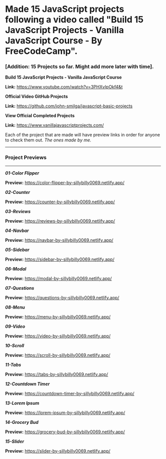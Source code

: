 # Made 15 JavaScript projects following a video called "Build 15 JavaScript Projects - Vanilla JavaScript Course - By FreeCodeCamp".
### [Addition: 15 Projects so far. Might add more later with time].

**Build 15 JavaScript Projects - Vanilla JavaScript Course**

**Link:** https://www.youtube.com/watch?v=3PHXvlpOkf4&t

**Official Video GitHub Projects**

**Link:** https://github.com/john-smilga/javascript-basic-projects

**View Official Completed Projects**

**Link:** https://www.vanillajavascriptprojects.com/

Each of the project that are made will have preview links in order for anyone to check them out. *The ones made by me.*

---
### Project Previews
---

***01-Color Flipper***

**Preview:** https://color-flipper-by-sillybilly0069.netlify.app/

***02-Counter***

**Preview:** https://counter-by-sillybilly0069.netlify.app/

***03-Reviews***

**Preview:** https://reviews-by-sillybilly0069.netlify.app/

***04-Navbar***

**Preview:** https://navbar-by-sillybilly0069.netlify.app/

***05-Sidebar***

**Preview:** https://sidebar-by-sillybilly0069.netlify.app/

***06-Modal***

**Preview:** https://modal-by-sillybilly0069.netlify.app/

***07-Questions***

**Preview:** https://questions-by-sillybilly0069.netlify.app/

***08-Menu***

**Preview:** https://menu-by-sillybilly0069.netlify.app/

***09-Video***

**Preview:** https://video-by-sillybilly0069.netlify.app/

***10-Scroll***

**Preview:** https://scroll-by-sillybilly0069.netlify.app/

***11-Tabs***

**Preview:** https://tabs-by-sillybilly0069.netlify.app/

***12-Countdown Timer***

**Preview:** https://countdown-timer-by-sillybilly0069.netlify.app/

***13-Lorem Ipsum***

**Preview:** https://lorem-ipsum-by-sillybilly0069.netlify.app/

***14-Grocery Bud***

**Preview:** https://grocery-bud-by-sillybilly0069.netlify.app/

***15-Slider***

**Preview:** https://slider-by-sillybilly0069.netlify.app/
